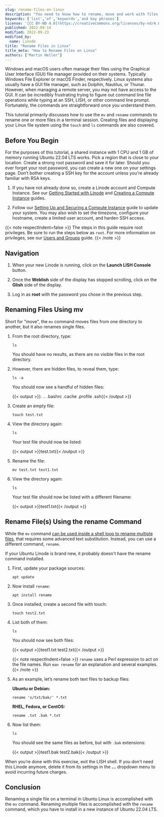 ```yaml
---
slug: rename-files-on-linux
description: "You need to know how to rename, move and work with files and folders on Linux if you work on a cloud server with cloud apps. This is a comprehensive tutorial to get you started? ✓ Click here!"
keywords: ['list','of','keywords','and key phrases']
license: '[CC BY-ND 4.0](https://creativecommons.org/licenses/by-nd/4.0)'
published: 2022-09-14
modified: 2022-09-23
modified_by:
  name: Linode
title: "Rename Files in Linux"
title_meta: "How to Rename Files on Linux"
authors: ["Martin Heller"]
---
```


Windows and macOS users often manage their files using the Graphical User Interface (GUI) file manager provided on their systems. Typically Windows File Explorer or macOS Finder, respectively. Linux systems also usually have a GUI file manager, such as Dolphin, Nautilus, or Thunar. However, when managing a remote server, you may not have access to the GUI. It can be incredibly frustrating trying to figure out command line file operations while typing at an SSH, LISH, or other command line prompt. Fortunately, the commands are straightforward once you understand them.

This tutorial primarily discusses how to use the `mv` and `rename` commands to rename one or more files in a terminal session. Creating files and displaying your Linux file system using the `touch` and `ls` commands are also covered.

## Before You Begin

For the purposes of this tutorial, a shared instance with 1 CPU and 1 GB of memory running Ubuntu 22.04 LTS works. Pick a region that is close to your location. Create a strong root password and save it for later. Should you ever forget your root password, you can create a new one on your settings page. Don’t bother creating a SSH key for the account unless you're already familiar with RSA keys.

1.  If you have not already done so, create a Linode account and Compute Instance. See our [Getting Started with Linode](/docs/products/platform/get-started/) and [Creating a Compute Instance](/docs/products/compute/compute-instances/guides/create/) guides.

2.  Follow our [Setting Up and Securing a Compute Instance](/docs/products/compute/compute-instances/guides/set-up-and-secure/) guide to update your system. You may also wish to set the timezone, configure your hostname, create a limited user account, and harden SSH access.

{{< note respectIndent=false >}}
The steps in this guide require root privileges. Be sure to run the steps below as `root`. For more information on privileges, see our [Users and Groups](/docs/guides/linux-users-and-groups/) guide.
{{< /note >}}

## Navigation

1. When your new Linode is running, click on the **Launch LISH Console** button.

1. Once the **Weblish** side of the display has stopped scrolling, click on the **Glish** side of the display.

1. Log in as **root** with the password you chose in the previous step.

## Renaming Files Using mv

Short for "move", the `mv` command moves files from one directory to another, but it also renames single files.

1.  From the root directory, type:

        ls

    You should have no results, as there are no visible files in the root directory.

1.  However, there are hidden files, to reveal them, type:

        ls -a

    You should now see a handful of hidden files:

    {{< output >}}. .. .bashrc .cache .profile .ssh{{< /output >}}

1.  Create an empty file:

        touch test.txt

1.  View the directory again:

        ls

    Your test file should now be listed:

    {{< output >}}test.txt{{< /output >}}

1.  Rename the file:

        mv test.txt test1.txt

1.  View the directory again:

        ls

    Your test file should now be listed with a different filename:

    {{< output >}}test1.txt{{< /output >}}

## Rename File(s) Using the rename Command

While the `mv` command [can be used inside a shell loop to rename multiple files](https://linuxhint.com/rename-file-ubuntu-terminal/), that requires some advanced text substitution. Instead, you can use a different command, `rename`.

If your Ubuntu Linode is brand new, it probably doesn't have the rename command installed.

1.  First, update your package sources:

        apt update

1.  Now install `rename`:

        apt install rename

1.  Once installed, create a second file with touch:

        touch test2.txt

1.  List both of them:

        ls

    You should now see both files:

    {{< output >}}test1.txt test2.txt{{< /output >}}

    {{< note respectIndent=false >}}
`rename` uses a Perl expression to act on the file names. Run `man rename` for an explanation and several examples.
{{< /note >}}

1.  As an example, let’s rename both text files to backup files:

    **Ubuntu or Debian:**

        rename 's/txt/bak/' *.txt

    **RHEL, Fedora, or CentOS:**

        rename .txt .bak *.txt

1.  Now list them:

        ls

    You should see the same files as before, but with `.bak` extensions:

    {{< output >}}test1.bak test2.bak{{< /output >}}

When you’re done with this exercise, exit the LISH shell. If you don't need this Linode anymore, delete it from its settings in the **...** dropdown menu to avoid incurring future charges.

## Conclusion

Renaming a single file on a terminal in Ubuntu Linux is accomplished with the `mv` command. Renaming multiple files is accomplished with the `rename` command, which you have to install in a new instance of Ubuntu 22.04 LTS.